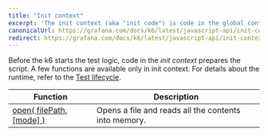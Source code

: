 ```yaml
---
title: "Init context"
excerpt: 'The init context (aka "init code") is code in the global context that has access to a few functions not accessible during main script execution.'
canonicalUrl: https://grafana.com/docs/k6/latest/javascript-api/init-context/
redirect: https://grafana.com/docs/k6/latest/javascript-api/init-context/
---
```


Before the k6 starts the test logic, code in the _init context_ prepares the script.
A few functions are available only in init context.
For details about the runtime, refer to the [Test lifecycle](/using-k6/test-lifecycle).

| Function                                                                              | Description         |
| ----------------------------------------------------------------------------------- | --------------------- |
| [open( filePath, [mode] )](/javascript-api/init-context/open) | Opens a file and reads all the contents into memory. |
